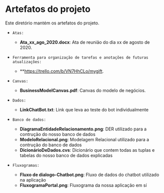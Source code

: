# Artefatos do projeto

Este diretório mantém os artefatos do projeto. 

* `Atas:`
	* **Ata_xx_ago_2020.docx**: Ata de reunião do dia xx de agosto de 2020.

* `Ferramenta para organização de tarefas e anotações de futuras atualizações:` 
 	* **https://trello.com/b/VN7HhCLo/mygift.


* `Canvas:`
	* **BusinessModelCanvas.pdf**: Canvas do modelo de negócios.

* `Dados:`
	* **LinkChatBot.txt**: Link que leva ao teste do bot individualmente

* `Banco de dados:`
	* **DiagramaEntidadeRelacionamento.png**: DER utilizado para a contrução do nosso banco de dados
	* **ModeloRelacional.png**: Modelagem Relacional utilizado para a contrução do banco de dados
	* **DicionárioDeDados.cvs**: Dicionário que contem todas as tuplas e tabelas do nosso banco de dados explicadas

* `Fluxogramas:`
	* **Fluxo de dialogo-Chatbot.png**: Fluxo de dados do chatbot utilizado na aplicação
	* **FluxogramaPortal.png**: Fluxograma da nossa aplicação em sí 	
